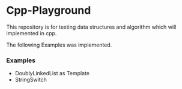 # Cpp-Playground 

This repository is for testing data structures and algorithm which will implemented in cpp.

The following Examples was implemented.

### Examples

- DoublyLinkedList as Template
- StringSwitch

